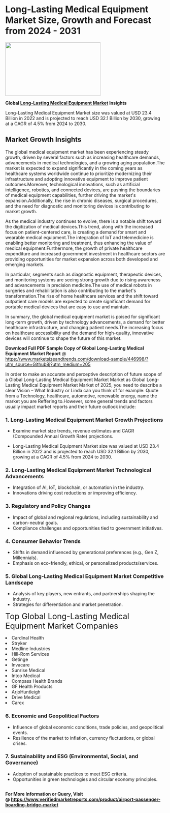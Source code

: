 <H1>Long-Lasting Medical Equipment Market Size, Growth and Forecast from 2024 - 2031</H1><img class="aligncenter size-medium wp-image-584254" src="https://thirdeyenews.in/wp-content/uploads/2024/09/Global-Market-Research-300x168.jpeg" alt="" width="300" height="168" /><p><strong>Global&nbsp;<a href="https://www.marketsizeandtrends.com/download-sample/446998/?utm_source=Github8j?utm_medium=205">Long-Lasting Medical Equipment Market</a> Insights</strong></p><p>Long-Lasting Medical Equipment Market size was valued at USD 23.4 Billion in 2022 and is projected to reach USD 32.1 Billion by 2030, growing at a CAGR of 4.5% from 2024 to 2030.</p><p><h2>Market Growth Insights</h2> <p>The global medical equipment market has been experiencing steady growth, driven by several factors such as increasing healthcare demands, advancements in medical technologies, and a growing aging population.The market is expected to expand significantly in the coming years as healthcare systems worldwide continue to prioritize modernizing their infrastructure and adopting innovative equipment to improve patient outcomes.Moreover, technological innovations, such as artificial intelligence, robotics, and connected devices, are pushing the boundaries of medical equipment capabilities, further driving the market's expansion.Additionally, the rise in chronic diseases, surgical procedures, and the need for diagnostic and monitoring devices is contributing to market growth.</p> <p>As the medical industry continues to evolve, there is a notable shift toward the digitization of medical devices.This trend, along with the increased focus on patient-centered care, is creating a demand for smart and wearable medical equipment.The integration of IoT and telemedicine is enabling better monitoring and treatment, thus enhancing the value of medical equipment.Furthermore, the growth of private healthcare expenditure and increased government investment in healthcare sectors are providing opportunities for market expansion across both developed and emerging markets.</p> <p>In particular, segments such as diagnostic equipment, therapeutic devices, and monitoring systems are seeing strong growth due to rising awareness and advancements in precision medicine.The use of medical robots in surgeries and rehabilitation is also contributing to the market's transformation.The rise of home healthcare services and the shift toward outpatient care models are expected to create significant demand for portable medical devices that are easy to use and maintain.</p> <p>In summary, the global medical equipment market is poised for significant long-term growth, driven by technology advancements, a demand for better healthcare infrastructure, and changing patient needs.The increasing focus on healthcare accessibility and the demand for high-quality, innovative devices will continue to shape the future of this market.</p> <p><span class=""><strong>Download Full PDF Sample Copy of Global Long-Lasting Medical Equipment Market Report</strong> @ <a href="https://www.marketsizeandtrends.com/download-sample/446998/?utm_source=Github8j?utm_medium=205" target="_blank">https://www.marketsizeandtrends.com/download-sample/446998/?utm_source=Github8j?utm_medium=205</a></span></p><p>In order to make an accurate and perceptive description of future scope of a Global&nbsp;Long-Lasting Medical Equipment Market Market as Global&nbsp;Long-Lasting Medical Equipment Market Market of 2025, you need to describe a clear Vision &ndash; What Industry or Linda can you think of for example: Quote from a Technology, healthcare, automotive, renewable energy, name the market you are Reffering to.However, some general trends and factors usually impact market reports and their future outlook include:</p><h3>1.&nbsp;<strong>Long-Lasting Medical Equipment Market Growth Projections</strong></h3><ul><li>Examine market size trends, revenue estimates and CAGR (Compounded Annual Growth Rate) projections.</li><li><p>Long-Lasting Medical Equipment Market size was valued at USD 23.4 Billion in 2022 and is projected to reach USD 32.1 Billion by 2030, growing at a CAGR of 4.5% from 2024 to 2030.</p></li></ul><h3>2.&nbsp;<strong>Long-Lasting Medical Equipment Market Technological Advancements</strong></h3><ul><li>Integration of AI, IoT, blockchain, or automation in the industry.</li><li>Innovations driving cost reductions or improving efficiency.</li></ul><h3>3.&nbsp;<strong>Regulatory and Policy Changes</strong></h3><ul><li>Impact of global and regional regulations, including sustainability and carbon-neutral goals.</li><li>Compliance challenges and opportunities tied to government initiatives.</li></ul><h3>4.&nbsp;<strong>Consumer Behavior Trends</strong></h3><ul><li>Shifts in demand influenced by generational preferences (e.g., Gen Z, Millennials).</li><li>Emphasis on eco-friendly, ethical, or personalized products/services.</li></ul><h3>5.&nbsp;<strong>Global Long-Lasting Medical Equipment Market Competitive Landscape</strong></h3><ul><li>Analysis of key players, new entrants, and partnerships shaping the industry.</li><li>Strategies for differentiation and market penetration.</li></ul><p data-pm-slice="1 1 []"><span style="color: inherit; font-family: inherit; font-size: 25px;">Top Global Long-Lasting Medical Equipment Market Companies</span></p><div class="" data-test-id=""><p><li>Cardinal Health</li><li> Stryker</li><li> Medline Industries</li><li> Hill-Rom Services</li><li> Getinge</li><li> Invacare</li><li> Sunrise Medical</li><li> Intco Medical</li><li> Compass Health Brands</li><li> GF Health Products</li><li> ArjoHuntleigh</li><li> Drive Medical</li><li> Carex</li></p></div><h3>6.&nbsp;<strong>Economic and Geopolitical Factors</strong></h3><ul><li>Influence of global economic conditions, trade policies, and geopolitical events.</li><li>Resilience of the market to inflation, currency fluctuations, or global crises.</li></ul><h3>7.&nbsp;<strong>Sustainability and ESG (Environmental, Social, and Governance)</strong></h3><ul><li>Adoption of sustainable practices to meet ESG criteria.</li><li>Opportunities in green technologies and circular economy principles.</li></ul><h2><strong style="font-size: 14px;">For More Information or Query, Visit @&nbsp;</strong><a style="background-color: #ffffff; font-size: 14px;" href="https://www.marketsizeandtrends.com/report/long-lasting-medical-equipment-market/" target="_blank">https://www.verifiedmarketreports.com/product/airport-passenger-boarding-bridge-market</a></h2>